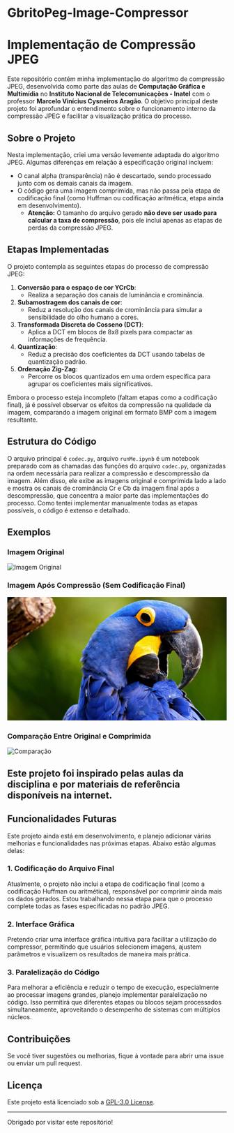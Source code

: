 # GbritoPeg-Image-Compressor
# Implementação de Compressão JPEG

Este repositório contém minha implementação do algoritmo de compressão JPEG, desenvolvida como parte das aulas de **Computação Gráfica e Multimídia** no **Instituto Nacional de Telecomunicações - Inatel** com o professor **Marcelo Vinícius Cysneiros Aragão**. O objetivo principal deste projeto foi aprofundar o entendimento sobre o funcionamento interno da compressão JPEG e facilitar a visualização prática do processo.

## Sobre o Projeto

Nesta implementação, criei uma versão levemente adaptada do algoritmo JPEG. Algumas diferenças em relação à especificação original incluem:

- O canal alpha (transparência) não é descartado, sendo processado junto com os demais canais da imagem.
- O código gera uma imagem comprimida, mas não passa pela etapa de codificação final (como Huffman ou codificação aritmética, etapa ainda em desenvolvimento). 
  - **Atenção:** O tamanho do arquivo gerado **não deve ser usado para calcular a taxa de compressão**, pois ele inclui apenas as etapas de perdas da compressão JPEG.

## Etapas Implementadas

O projeto contempla as seguintes etapas do processo de compressão JPEG:

1. **Conversão para o espaço de cor YCrCb**:
   - Realiza a separação dos canais de luminância e crominância.
2. **Subamostragem dos canais de cor**:
   - Reduz a resolução dos canais de crominância para simular a sensibilidade do olho humano a cores.
3. **Transformada Discreta do Cosseno (DCT)**:
   - Aplica a DCT em blocos de 8x8 pixels para compactar as informações de frequência.
4. **Quantização**:
   - Reduz a precisão dos coeficientes da DCT usando tabelas de quantização padrão.
5. **Ordenação Zig-Zag**:
   - Percorre os blocos quantizados em uma ordem específica para agrupar os coeficientes mais significativos.

Embora o processo esteja incompleto (faltam etapas como a codificação final), já é possível observar os efeitos da compressão na qualidade da imagem, comparando a imagem original em formato BMP com a imagem resultante.

## Estrutura do Código

O arquivo principal é `codec.py`,  arquivo `runMe.ipynb` é um notebook preparado com as chamadas das funções do arquivo `codec.py`, organizadas na ordem necessária para realizar a compressão e descompressão da imagem. Além disso, ele exibe as imagens original e comprimida lado a lado e mostra os canais de crominância Cr e Cb da imagem final após a descompressão, que concentra a maior parte das implementações do processo. Como tentei implementar manualmente todas as etapas possíveis, o código é extenso e detalhado.

## Exemplos

### Imagem Original
![Imagem Original](imgs/Arara-Azul.bmp)

### Imagem Após Compressão (Sem Codificação Final)
![Imagem Comprimida](tests/arara-azul-compressed.png)

### Comparação Entre Original e Comprimida
![Comparação](tests/comparação.png)

## Este projeto foi inspirado pelas aulas da disciplina e por materiais de referência disponíveis na internet.

## Funcionalidades Futuras

Este projeto ainda está em desenvolvimento, e planejo adicionar várias melhorias e funcionalidades nas próximas etapas. Abaixo estão algumas delas:

### 1. Codificação do Arquivo Final
Atualmente, o projeto não inclui a etapa de codificação final (como a codificação Huffman ou aritmética), responsável por comprimir ainda mais os dados gerados. Estou trabalhando nessa etapa para que o processo complete todas as fases especificadas no padrão JPEG.

### 2. Interface Gráfica
Pretendo criar uma interface gráfica intuitiva para facilitar a utilização do compressor, permitindo que usuários selecionem imagens, ajustem parâmetros e visualizem os resultados de maneira mais prática.

### 3. Paralelização do Código
Para melhorar a eficiência e reduzir o tempo de execução, especialmente ao processar imagens grandes, planejo implementar paralelização no código. Isso permitirá que diferentes etapas ou blocos sejam processados simultaneamente, aproveitando o desempenho de sistemas com múltiplos núcleos.

## Contribuições

Se você tiver sugestões ou melhorias, fique à vontade para abrir uma issue ou enviar um pull request. 

## Licença

Este projeto está licenciado sob a [GPL-3.0 License](LICENSE).

---

Obrigado por visitar este repositório!
